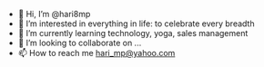 - 👋 Hi, I’m @hari8mp
- 👀 I’m interested in everything in life: to celebrate every breadth 
- 🌱 I’m currently learning technology, yoga, sales management
- 💞️ I’m looking to collaborate on ...
- 📫 How to reach me hari_mp@yahoo.com

<!---
hari8mp/hari8mp is a ✨ special ✨ repository because its `README.md` (this file) appears on your GitHub profile.
You can click the Preview link to take a look at your changes.
--->

